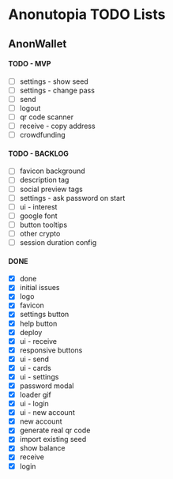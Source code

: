 # Anonutopia TODO Lists

## AnonWallet

#### TODO - MVP

- [ ] settings - show seed
- [ ] settings - change pass
- [ ] send
- [ ] logout
- [ ] qr code scanner
- [ ] receive - copy address
- [ ] crowdfunding

#### TODO - BACKLOG

- [ ] favicon background
- [ ] description tag
- [ ] social preview tags
- [ ] settings - ask password on start
- [ ] ui - interest
- [ ] google font
- [ ] button tooltips
- [ ] other crypto
- [ ] session duration config

#### DONE

- [x] done
- [x] initial issues
- [x] logo
- [x] favicon
- [x] settings button
- [x] help button
- [x] deploy
- [x] ui - receive
- [x] responsive buttons
- [x] ui - send
- [x] ui - cards
- [x] ui - settings
- [x] password modal
- [x] loader gif
- [x] ui - login
- [x] ui - new account
- [x] new account
- [x] generate real qr code
- [x] import existing seed
- [x] show balance
- [x] receive
- [x] login
